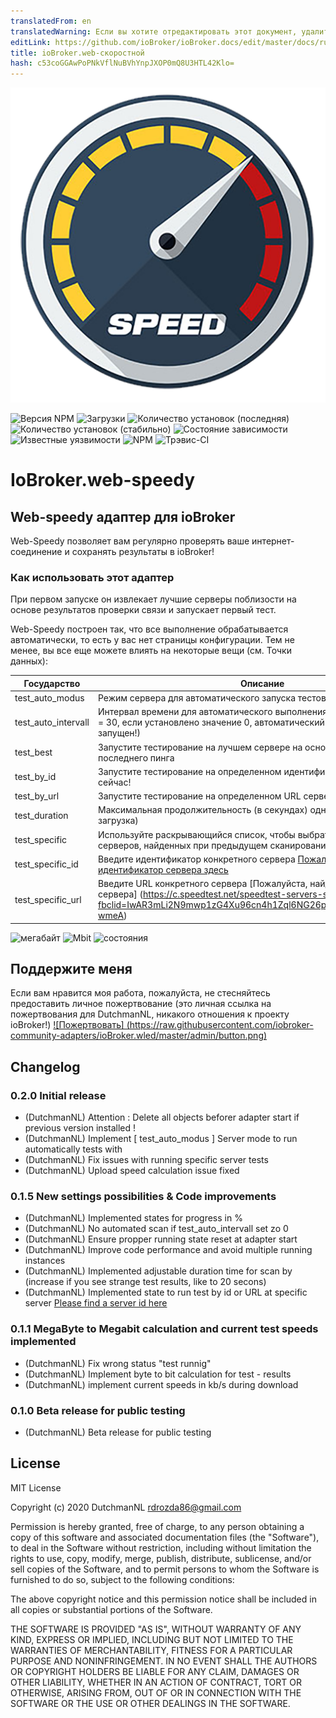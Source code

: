 ```yaml
---
translatedFrom: en
translatedWarning: Если вы хотите отредактировать этот документ, удалите поле «translationFrom», в противном случае этот документ будет снова автоматически переведен
editLink: https://github.com/ioBroker/ioBroker.docs/edit/master/docs/ru/adapterref/iobroker.web-speedy/README.md
title: ioBroker.web-скоростной
hash: c53coGGAwPoPNkVflNuBVhYnpJXOP0mQ8U3HTL42Klo=
---
```

![логотип](../../../en/adapterref/iobroker.web-speedy/admin/web-speedy.png)

![Версия NPM](http://img.shields.io/npm/v/iobroker.web-speedy.svg)
![Загрузки](https://img.shields.io/npm/dm/iobroker.web-speedy.svg)
![Количество установок (последняя)](http://iobroker.live/badges/web-speedy-installed.svg)
![Количество установок (стабильно)](http://iobroker.live/badges/web-speedy-stable.svg)
![Состояние зависимости](https://img.shields.io/david/iobroker-community-adapters/iobroker.web-speedy.svg)
![Известные уязвимости](https://snyk.io/test/github/iobroker-community-adapters/ioBroker.web-speedy/badge.svg)
![NPM](https://nodei.co/npm/iobroker.web-speedy.png?downloads=true)
![Трэвис-CI](http://img.shields.io/travis/iobroker-community-adapters/ioBroker.web-speedy/master.svg)

# IoBroker.web-speedy
## Web-speedy адаптер для ioBroker
Web-Speedy позволяет вам регулярно проверять ваше интернет-соединение и сохранять результаты в ioBroker!

### Как использовать этот адаптер
При первом запуске он извлекает лучшие серверы поблизости на основе результатов проверки связи и запускает первый тест.

Web-Speedy построен так, что все выполнение обрабатывается автоматически, то есть у вас нет страницы конфигурации.
Тем не менее, вы все еще можете влиять на некоторые вещи (см. Точки данных):

| Государство | Описание |
|---------------------|--------------------------------------------------------------------------------------------------------------------------------------------------------------------------------------|
| test_auto_modus | Режим сервера для автоматического запуска тестов с |
| test_auto_intervall | Интервал времени для автоматического выполнения теста (по умолчанию = 30, если установлено значение 0, автоматический тест не будет запущен!) |
| test_best | Запустите тестирование на лучшем сервере на основе результатов последнего пинга |
| test_by_id | Запустите тестирование на определенном идентификаторе сервера сейчас! |
| test_by_url | Запустите тестирование на определенном URL сервера сейчас! |
| test_duration | Максимальная продолжительность (в секундах) одного теста (загрузка или загрузка) |
| test_specific | Используйте раскрывающийся список, чтобы выбрать один из 5 лучших серверов, найденных при предыдущем сканировании |
| test_specific_id | Введите идентификатор конкретного сервера [Пожалуйста, найдите идентификатор сервера здесь](https://c.speedtest.net/speedtest-servers-static.php?fbclid=IwAR3mLi2N9mwp1zG4Xu96cn4h1Zql6NG26p6GDjctjMftq0YzKKwPk-wme8A) |
| test_specific_url | Введите URL конкретного сервера [Пожалуйста, найдите здесь URL сервера] (https://c.speedtest.net/speedtest-servers-static.php?fbclid=IwAR3mLi2N9mwp1zG4Xu96cn4h1Zql6NG26p6GDjctjMftq0YzKKwPk-wmeA) |

![мегабайт](https://raw.githubusercontent.com/iobroker-community-adapters/ioBroker.web-speedy/master/admin/Mbyte.png) ![Mbit](https://raw.githubusercontent.com/iobroker-community-adapters/ioBroker.web-speedy/master/admin/Mbit.png) ![состояния](https://raw.githubusercontent.com/iobroker-community-adapters/ioBroker.web-speedy/master/admin/states.png)

## Поддержите меня
Если вам нравится моя работа, пожалуйста, не стесняйтесь предоставить личное пожертвование (это личная ссылка на пожертвования для DutchmanNL, никакого отношения к проекту ioBroker!) [![Пожертвовать] (https://raw.githubusercontent.com/iobroker-community-adapters/ioBroker.wled/master/admin/button.png)](http://paypal.me/DutchmanNL)

## Changelog

### 0.2.0 Initial release
* (DutchmanNL) Attention : Delete all objects beforer adapter start if previous version installed !
* (DutchmanNL) Implement [ test_auto_modus ] Server mode to run automatically tests with
* (DutchmanNL) Fix issues with running specific server tests
* (DutchmanNL) Upload speed calculation issue fixed

### 0.1.5 New settings possibilities & Code improvements
* (DutchmanNL) Implemented states for progress in %
* (DutchmanNL) No automated scan if test_auto_intervall set zo 0
* (DutchmanNL) Ensure propper running state reset at adapter start
* (DutchmanNL) Improve code performance and avoid multiple running instances
* (DutchmanNL) Implemented adjustable duration time for scan by (increase if you see strange test results, like to 20 secons)
* (DutchmanNL) Implemented state to run test by id or URL at specific server [Please find a server id here](https://c.speedtest.net/speedtest-servers-static.php?fbclid=IwAR3mLi2N9mwp1zG4Xu96cn4h1Zql6NG26p6GDjctjMftq0YzKKwPk-wme8A)

### 0.1.1 MegaByte to Megabit calculation and current test speeds implemented
* (DutchmanNL) Fix wrong status "test runnig"
* (DutchmanNL) Implement byte to bit calculation for test - results
* (DutchmanNL) implement current speeds in kb/s during download

### 0.1.0 Beta release for public testing
* (DutchmanNL) Beta release for public testing

## License
MIT License

Copyright (c) 2020 DutchmanNL <rdrozda86@gmail.com>

Permission is hereby granted, free of charge, to any person obtaining a copy
of this software and associated documentation files (the "Software"), to deal
in the Software without restriction, including without limitation the rights
to use, copy, modify, merge, publish, distribute, sublicense, and/or sell
copies of the Software, and to permit persons to whom the Software is
furnished to do so, subject to the following conditions:

The above copyright notice and this permission notice shall be included in all
copies or substantial portions of the Software.

THE SOFTWARE IS PROVIDED "AS IS", WITHOUT WARRANTY OF ANY KIND, EXPRESS OR
IMPLIED, INCLUDING BUT NOT LIMITED TO THE WARRANTIES OF MERCHANTABILITY,
FITNESS FOR A PARTICULAR PURPOSE AND NONINFRINGEMENT. IN NO EVENT SHALL THE
AUTHORS OR COPYRIGHT HOLDERS BE LIABLE FOR ANY CLAIM, DAMAGES OR OTHER
LIABILITY, WHETHER IN AN ACTION OF CONTRACT, TORT OR OTHERWISE, ARISING FROM,
OUT OF OR IN CONNECTION WITH THE SOFTWARE OR THE USE OR OTHER DEALINGS IN THE
SOFTWARE.